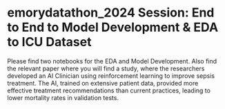 # emorydatathon_2024 Session: End to End to Model Development & EDA to ICU Dataset

Please find two notebooks for the EDA and Model Development.
Also find the relevant paper where you will find a study, where the researchers developed an AI Clinician using reinforcement learning to improve sepsis treatment. The AI, trained on extensive patient data, provided more effective treatment recommendations than current practices, leading to lower mortality rates in validation tests.
